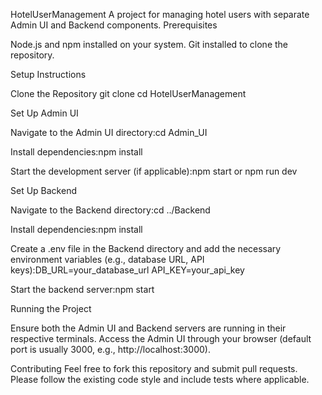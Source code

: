 HotelUserManagement
A project for managing hotel users with separate Admin UI and Backend components.
Prerequisites

Node.js and npm installed on your system.
Git installed to clone the repository.

Setup Instructions

Clone the Repository
git clone <repository-url>
cd HotelUserManagement


Set Up Admin UI

Navigate to the Admin UI directory:cd Admin_UI


Install dependencies:npm install


Start the development server (if applicable):npm start or npm run dev




Set Up Backend

Navigate to the Backend directory:cd ../Backend


Install dependencies:npm install


Create a .env file in the Backend directory and add the necessary environment variables (e.g., database URL, API keys):DB_URL=your_database_url
API_KEY=your_api_key


Start the backend server:npm start




Running the Project

Ensure both the Admin UI and Backend servers are running in their respective terminals.
Access the Admin UI through your browser (default port is usually 3000, e.g., http://localhost:3000).



Contributing
Feel free to fork this repository and submit pull requests. Please follow the existing code style and include tests where applicable.
